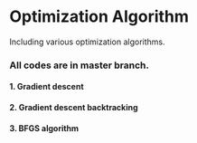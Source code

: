 # Optimization Algorithm
Including various optimization algorithms. 
### All codes are in master branch.
#### 1. Gradient descent
#### 2. Gradient descent backtracking
#### 3. BFGS algorithm
